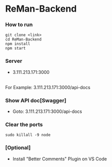 # ReMan-Backend

### How to run
```
git clone <link>
cd ReMan-Backend
npm install
npm start
```

### Server
- 3.111.213.171:3000
<br>
For Example:
3.111.213.171:3000/api-docs

### Show API doc[Swagger]
- Goto: 3.111.213.171:3000/api-docs

### Clear the ports
```
sudo killall -9 node
```

### [Optional] 
- Install "Better Comments" Plugin on VS Code
